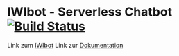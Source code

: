 # IWIbot - Serverless Chatbot   [![Build Status](https://travis-ci.org/HSKA-IWI-VSYS/IWIbot.svg?token=CzWc91GtUMNMJC6UKLQe&branch=master)](https://travis-ci.org/HSKA-IWI-VSYS/IWIbot)

Link zum <a href="https://iwibot.mybluemix.net/" target="_blank">IWIbot</a>
Link zur <a href="https://github.com/Nickkr/IWIbot/wiki" target="_blank">Dokumentation</a>

